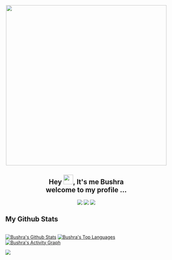 <p align="center"> 
  <img src="https://cdn.dribbble.com/users/1162077/screenshots/5403918/focus-animation.gif" width="500" />
</p>

<h2 align="center"> Hey <img src="https://raw.githubusercontent.com/MartinHeinz/MartinHeinz/master/wave.gif" width="30px">, It's me Bushra
<br> welcome to my profile ...
</h2>
 
<!-- <p align="center">
  <a href="https://github.com/DenverCoder1/readme-typing-svg">
  <img src="https://readme-typing-svg.herokuapp.com?font=arial&color=%2321B4F7&size=23&center=true&vCenter=true&width=405&height=54&lines=Software+Engineer;Front-End+Developer;Kurdish+Designer" >
</a>
</p> -->

<p align="center">
<a href = "https://www.instagram.com/busha_intech/"><img src="https://img.icons8.com/bubbles/100/000000/instagram-new--v2.png"/></a>
<a href = "https://www.facebook.com/bushra77501/"><img src="https://img.icons8.com/bubbles/100/000000/facebook-new.png"/></a>
<a href = "https://www.behance.net/bushrafateh"><img src="https://img.icons8.com/bubbles/100/000000/behance.png"/></a>
</p>


## My Github Stats
  <br/>
    <a href="https://github.com/bushra-18aug/github-readme-stats"><img alt="Bushra's Github Stats" src="https://github-readme-stats.vercel.app/api?username=bushra-18aug&show_icons=true&count_private=true&theme=react&hide_border=true&bg_color=0D1117" /></a>
  <a href="https://github.com/bushra-18aug/github-readme-stats"><img alt="Bushra's Top Languages" src="https://github-readme-stats.vercel.app/api/top-langs/?username=bushra-18aug&langs_count=8&count_private=true&layout=compact&theme=react&hide_border=true&bg_color=0D1117" /></a>
<br/>
<a href="https://github.com/bushra-18aug/github-readme-activity-graph"><img alt="Bushra's Activity Graph" src="https://activity-graph.herokuapp.com/graph?username=bushra-18aug&bg_color=0D1117&color=5BCDEC&line=5BCDEC&point=FFFFFF&hide_border=true" /></a>

<p align="left"> 
<a href="https://github.com/Meghna-DAS/github-profile-views-counter">
    <img src="https://komarev.com/ghpvc/?username=bushra-18aug">
</a>
</p>


